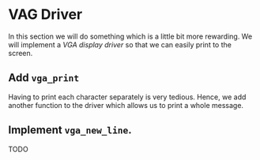 # VAG Driver
In this section we will do something which is a little bit more rewarding. We will
implement a _VGA display driver_ so that we can easily print to the screen.


## Add `vga_print`
Having to print each character separately is very tedious. Hence, we add another function
to the driver which allows us to print a whole message.

## Implement `vga_new_line`.
TODO

